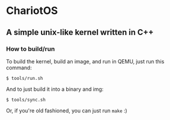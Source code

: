 # ChariotOS
## A simple unix-like kernel written in C++


### How to build/run

To build the kernel, build an image, and run in QEMU, just run this command:
```
$ tools/run.sh
```

And to just build it into a binary and img:
```
$ tools/sync.sh
```
Or, if you're old fashioned, you can just run `make` :)
